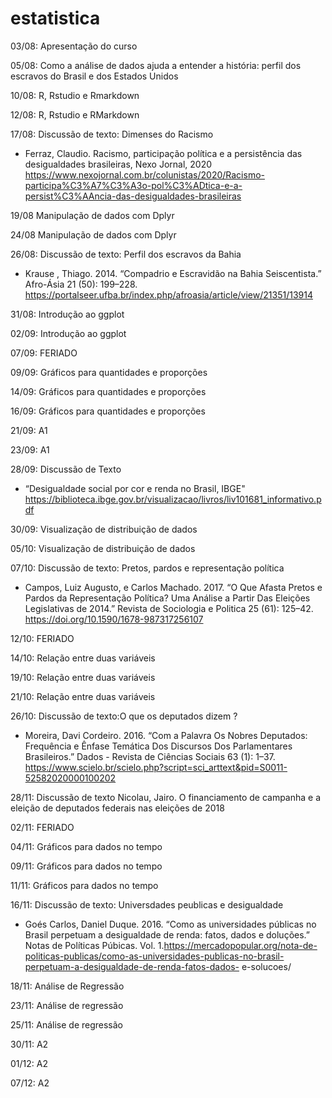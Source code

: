 # estatistica

	
03/08: Apresentação do curso		

05/08: Como a análise de dados ajuda a entender a história: perfil dos escravos do Brasil e dos Estados Unidos	

10/08: R, Rstudio e Rmarkdown	

12/08: R, Rstudio e RMarkdown	

17/08:	Discussão de texto: Dimenses do Racismo	
- Ferraz, Claudio. Racismo, participação política e a persistência das desigualdades brasileiras, Nexo Jornal, 2020
	https://www.nexojornal.com.br/colunistas/2020/Racismo-participa%C3%A7%C3%A3o-pol%C3%ADtica-e-a-persist%C3%AAncia-das-desigualdades-brasileiras

19/08	Manipulação de dados com Dplyr	

24/08	Manipulação de dados com Dplyr	

26/08: Discussão de texto: Perfil dos escravos da Bahia
- Krause , Thiago. 2014. “Compadrio e Escravidão na Bahia Seiscentista.” Afro-Ásia 21 (50): 199–228.
	https://portalseer.ufba.br/index.php/afroasia/article/view/21351/13914

31/08:	Introdução ao ggplot	

02/09:	Introdução ao ggplot	

07/09:	FERIADO		

09/09:	Gráficos para quantidades e proporções

14/09:	Gráficos para quantidades e proporções	

16/09:	Gráficos para quantidades e proporções

21/09:	A1		

23/09:	A1	

28/09:	Discussão de Texto	
- “Desigualdade social por cor  e renda no Brasil, IBGE" https://biblioteca.ibge.gov.br/visualizacao/livros/liv101681_informativo.pdf

30/09:	Visualização de distribuição de dados	

05/10:	Visualização de distribuição de dados	

07/10:	Discussão de texto: Pretos, pardos e representação  política
- Campos, Luiz Augusto, e Carlos Machado. 2017. “O Que Afasta Pretos e Pardos da Representação Política? Uma Análise a Partir Das Eleições Legislativas de 2014.” Revista de Sociologia e Politica 25 (61): 125–42. https://doi.org/10.1590/1678-987317256107

12/10:	FERIADO	

14/10:	Relação entre duas variáveis

19/10:	Relação entre duas variáveis	

21/10:	Relação entre duas variáveis

26/10:	Discussão de texto:O que os deputados dizem ?	
- Moreira, Davi Cordeiro. 2016. “Com a Palavra Os Nobres Deputados: Frequência e Ênfase Temática Dos Discursos Dos Parlamentares Brasileiros.” Dados - Revista de Ciências Sociais 63 (1): 1–37. https://www.scielo.br/scielo.php?script=sci_arttext&pid=S0011-52582020000100202

28/11:	Discussão de texto	Nicolau, Jairo. O financiamento de campanha e a eleição de deputados federais nas eleições de 2018
	
02/11: 	FERIADO	

04/11:	Gráficos para dados no tempo

09/11:	Gráficos para dados no tempo

11/11:	Gráficos para dados no tempo

16/11:	Discussão de texto: Universdades peublicas e desigualdade	
- Goés Carlos, Daniel Duque. 2016. “Como as universidades públicas no Brasil perpetuam a desigualdade de renda: fatos, dados e doluções.” Notas de Políticas Púbicas. Vol. 1.https://mercadopopular.org/nota-de-politicas-publicas/como-as-universidades-publicas-no-brasil-perpetuam-a-desigualdade-de-renda-fatos-dados- e-solucoes/

18/11:	Análise de Regressão

23/11:	Análise de regressão

25/11:	Análise de regressão	

30/11:	A2

01/12:	A2

07/12:	A2		
 



 

